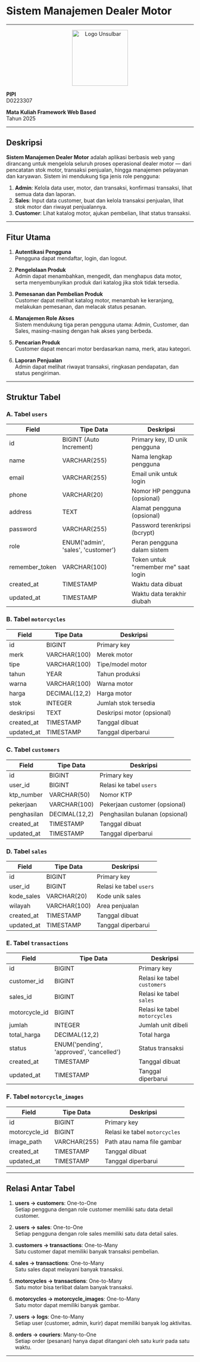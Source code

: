 # Sistem Manajemen Dealer Motor

---
<p align="center">
  <img src="public/images/logo-unsulbar.png" alt="Logo Unsulbar" width="150"/>
</p>

**PIPI**  
D0223307  

**Mata Kuliah Framework Web Based**  
Tahun 2025  

---

## Deskripsi

**Sistem Manajemen Dealer Motor** adalah aplikasi berbasis web yang dirancang untuk mengelola seluruh proses operasional dealer motor — dari pencatatan stok motor, transaksi penjualan, hingga manajemen pelayanan dan karyawan. Sistem ini mendukung tiga jenis role pengguna:

1. **Admin**: Kelola data user, motor, dan transaksi, konfirmasi transaksi, lihat semua data dan laporan.  
2. **Sales**: Input data customer, buat dan kelola transaksi penjualan, lihat stok motor dan riwayat penjualannya.  
3. **Customer**: Lihat katalog motor, ajukan pembelian, lihat status transaksi.

---

## Fitur Utama

1. **Autentikasi Pengguna**  
   Pengguna dapat mendaftar, login, dan logout.

2. **Pengelolaan Produk**  
   Admin dapat menambahkan, mengedit, dan menghapus data motor, serta menyembunyikan produk dari katalog jika stok tidak tersedia.

3. **Pemesanan dan Pembelian Produk**  
   Customer dapat melihat katalog motor, menambah ke keranjang, melakukan pemesanan, dan melacak status pesanan.

4. **Manajemen Role Akses**  
   Sistem mendukung tiga peran pengguna utama: Admin, Customer, dan Sales, masing-masing dengan hak akses yang berbeda.

5. **Pencarian Produk**  
   Customer dapat mencari motor berdasarkan nama, merk, atau kategori.

6. **Laporan Penjualan**  
   Admin dapat melihat riwayat transaksi, ringkasan pendapatan, dan status pengiriman.

---

## Struktur Tabel

### A. Tabel `users`

| Field           | Tipe Data                      | Deskripsi                                 |
|----------------|--------------------------------|-------------------------------------------|
| id             | BIGINT (Auto Increment)        | Primary key, ID unik pengguna             |
| name           | VARCHAR(255)                   | Nama lengkap pengguna                     |
| email          | VARCHAR(255)                   | Email unik untuk login                    |
| phone          | VARCHAR(20)                    | Nomor HP pengguna (opsional)             |
| address        | TEXT                           | Alamat pengguna (opsional)               |
| password       | VARCHAR(255)                   | Password terenkripsi (bcrypt)             |
| role           | ENUM('admin', 'sales', 'customer') | Peran pengguna dalam sistem          |
| remember_token | VARCHAR(100)                   | Token untuk "remember me" saat login     |
| created_at     | TIMESTAMP                      | Waktu data dibuat                         |
| updated_at     | TIMESTAMP                      | Waktu data terakhir diubah                |

### B. Tabel `motorcycles`

| Field       | Tipe Data       | Deskripsi                             |
|-------------|------------------|----------------------------------------|
| id          | BIGINT           | Primary key                            |
| merk        | VARCHAR(100)     | Merek motor                            |
| tipe        | VARCHAR(100)     | Tipe/model motor                       |
| tahun       | YEAR             | Tahun produksi                         |
| warna       | VARCHAR(100)     | Warna motor                            |
| harga       | DECIMAL(12,2)    | Harga motor                            |
| stok        | INTEGER          | Jumlah stok tersedia                   |
| deskripsi   | TEXT             | Deskripsi motor (opsional)            |
| created_at  | TIMESTAMP        | Tanggal dibuat                         |
| updated_at  | TIMESTAMP        | Tanggal diperbarui                     |

### C. Tabel `customers`

| Field        | Tipe Data        | Deskripsi                                 |
|--------------|------------------|--------------------------------------------|
| id           | BIGINT           | Primary key                                |
| user_id      | BIGINT           | Relasi ke tabel `users`                    |
| ktp_number   | VARCHAR(50)      | Nomor KTP                                  |
| pekerjaan    | VARCHAR(100)     | Pekerjaan customer (opsional)              |
| penghasilan  | DECIMAL(12,2)    | Penghasilan bulanan (opsional)             |
| created_at   | TIMESTAMP        | Tanggal dibuat                             |
| updated_at   | TIMESTAMP        | Tanggal diperbarui                         |

### D. Tabel `sales`

| Field        | Tipe Data        | Deskripsi                             |
|--------------|------------------|----------------------------------------|
| id           | BIGINT           | Primary key                            |
| user_id      | BIGINT           | Relasi ke tabel `users`                |
| kode_sales   | VARCHAR(20)      | Kode unik sales                        |
| wilayah      | VARCHAR(100)     | Area penjualan                         |
| created_at   | TIMESTAMP        | Tanggal dibuat                         |
| updated_at   | TIMESTAMP        | Tanggal diperbarui                     |

### E. Tabel `transactions`

| Field         | Tipe Data                        | Deskripsi                          |
|---------------|----------------------------------|-------------------------------------|
| id            | BIGINT                           | Primary key                         |
| customer_id   | BIGINT                           | Relasi ke tabel `customers`         |
| sales_id      | BIGINT                           | Relasi ke tabel `sales`             |
| motorcycle_id | BIGINT                           | Relasi ke tabel `motorcycles`       |
| jumlah        | INTEGER                          | Jumlah unit dibeli                  |
| total_harga   | DECIMAL(12,2)                    | Total harga                         |
| status        | ENUM('pending', 'approved', 'cancelled') | Status transaksi         |
| created_at    | TIMESTAMP                        | Tanggal dibuat                      |
| updated_at    | TIMESTAMP                        | Tanggal diperbarui                  |

### F. Tabel `motorcycle_images`

| Field        | Tipe Data      | Deskripsi                         |
|--------------|----------------|------------------------------------|
| id           | BIGINT         | Primary key                        |
| motorcycle_id| BIGINT         | Relasi ke tabel `motorcycles`      |
| image_path   | VARCHAR(255)   | Path atau nama file gambar         |
| created_at   | TIMESTAMP      | Tanggal dibuat                     |
| updated_at   | TIMESTAMP      | Tanggal diperbarui                 |

---

## Relasi Antar Tabel

1. **users → customers**: One-to-One  
   Setiap pengguna dengan role customer memiliki satu data detail customer.

2. **users → sales**: One-to-One  
   Setiap pengguna dengan role sales memiliki satu data detail sales.

3. **customers → transactions**: One-to-Many  
   Satu customer dapat memiliki banyak transaksi pembelian.

4. **sales → transactions**: One-to-Many  
   Satu sales dapat melayani banyak transaksi.

5. **motorcycles → transactions**: One-to-Many  
   Satu motor bisa terlibat dalam banyak transaksi.

6. **motorcycles → motorcycle_images**: One-to-Many  
   Satu motor dapat memiliki banyak gambar.

7. **users → logs**: One-to-Many  
   Setiap user (customer, admin, kurir) dapat memiliki banyak log aktivitas.

8. **orders → couriers**: Many-to-One  
   Setiap order (pesanan) hanya dapat ditangani oleh satu kurir pada satu waktu.

---
